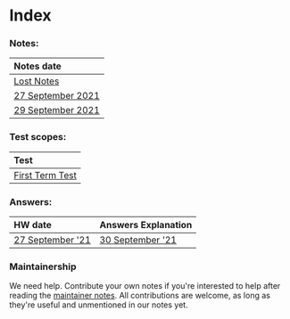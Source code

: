 # Index #

### Notes: ###

| Notes date|
| :------------------- | 
| [Lost Notes](/notes/LostNotes.md) |
| [27 September 2021](/notes/27Sep.md) |
| [29 September 2021](/notes/29Sep.md)

### Test scopes: ###

| Test                 |
| :------------------- | 
| [First Term Test](/tests/FTT.md) |

### Answers: ###

| HW date                 | Answers Explanation |
| :------------------- | :------------------- | 
| [27 September '21](/answers/27Sep.md) | [30 September '21](/answers/exp-27Sep.md)



### Maintainership ###
We need help. Contribute your own notes if you're interested to help after reading the [maintainer notes](/MAINTAINERS.md). All contributions are welcome, as long as they're useful and unmentioned in our notes yet.